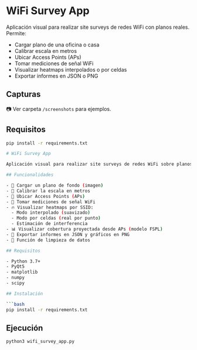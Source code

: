 # WiFi Survey App

Aplicación visual para realizar site surveys de redes WiFi con planos reales. Permite:

- Cargar plano de una oficina o casa
- Calibrar escala en metros
- Ubicar Access Points (APs)
- Tomar mediciones de señal WiFi
- Visualizar heatmaps interpolados o por celdas
- Exportar informes en JSON o PNG

## Capturas
📷 Ver carpeta `/screenshots` para ejemplos.

## Requisitos
```bash
pip install -r requirements.txt

# WiFi Survey App

Aplicación visual para realizar site surveys de redes WiFi sobre planos reales. Diseñada para profesionales de redes que necesiten analizar la cobertura inalámbrica en hogares, oficinas y edificios.

## Funcionalidades

- 📂 Cargar un plano de fondo (imagen)
- 📐 Calibrar la escala en metros
- 📡 Ubicar Access Points (APs)
- 📍 Tomar mediciones de señal WiFi
- 🔥 Visualizar heatmaps por SSID:
  - Modo interpolado (suavizado)
  - Modo por celdas (real por punto)
  - Estimación de interferencia
- 📊 Visualizar cobertura proyectada desde APs (modelo FSPL)
- 💾 Exportar informes en JSON y gráficos en PNG
- 🧼 Función de limpieza de datos

## Requisitos

- Python 3.7+
- PyQt5
- matplotlib
- numpy
- scipy

## Instalación

```bash
pip install -r requirements.txt
```

## Ejecución

```bash
python3 wifi_survey_app.py
```


